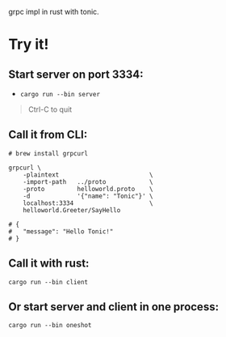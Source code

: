grpc impl in rust with tonic.

# Try it!

## Start server on port 3334:

- `cargo run --bin server`

> Ctrl-C to quit

## Call it from CLI:

```
# brew install grpcurl

grpcurl \
    -plaintext                         \
    -import-path   ../proto            \
    -proto         helloworld.proto    \
    -d             '{"name": "Tonic"}' \
    localhost:3334                     \
    helloworld.Greeter/SayHello

# {
#   "message": "Hello Tonic!"
# }
```

## Call it with rust:

`cargo run --bin client`

## Or start server and client in one process:

`cargo run --bin oneshot`
